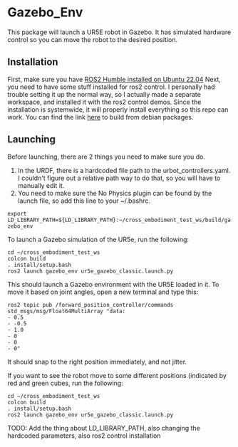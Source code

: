 # Gazebo_Env
This package will launch a UR5E robot in Gazebo. It has simulated hardware control so you can move the robot to the desired position.

## Installation
First, make sure you have [ROS2 Humble installed on Ubuntu 22.04](https://docs.ros.org/en/humble/Installation/Ubuntu-Install-Debians.html)
Next, you need to have some stuff installed for ros2 control. I personally had trouble setting it up the normal way, so I actually made a separate workspace, and installed it with the ros2 control demos. Since the installation is systemwide, it will properly install everything so this repo can work. You can find the link [here](https://control.ros.org/master/doc/ros2_control_demos/doc/index.html#build-from-debian-packages) to build from debian packages.

## Launching
Before launching, there are 2 things you need to make sure you do.

1. In the URDF, there is a hardcoded file path to the urbot_controllers.yaml. I couldn't figure out a relative path way to do that, so you will have to manually edit it.
2. You need to make sure the No Physics plugin can be found by the launch file, so add this line to your ~/.bashrc.

```export LD_LIBRARY_PATH=${LD_LIBRARY_PATH}:~/cross_embodiment_test_ws/build/gazebo_env```

To launch a Gazebo simulation of the UR5e, run the following:

```
cd ~/cross_embodiment_test_ws
colcon build
. install/setup.bash
ros2 launch gazebo_env ur5e_gazebo_classic.launch.py
```

This should launch a Gazebo environment with the UR5E loaded in it. To move it based on joint angles, open a new terminal and type this:
```
ros2 topic pub /forward_position_controller/commands std_msgs/msg/Float64MultiArray "data:
- 0.5
- -0.5
- 1.0
- 0
- 0
- 0"
```

It should snap to the right position immediately, and not jitter.

If you want to see the robot move to some different positions (indicated by red and green cubes, run the following:
```
cd ~/cross_embodiment_test_ws
colcon build
. install/setup.bash
ros2 launch gazebo_env ur5e_gazebo_classic.launch.py
```
TODO: Add the thing about LD_LIBRARY_PATH, also changing the hardcoded parameters, also ros2 control installation